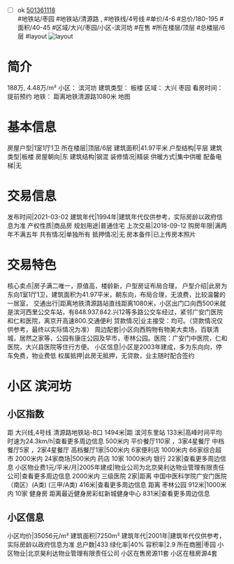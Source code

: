 - [ ] ok [501361118](https://bj.5i5j.com/ershoufang/501361118.html)  
 #地铁站/枣园 #地铁站/清源路 ,  #地铁线/4号线
#单价/4-6 #总价/180-195 #面积/40-45   #区域/大兴/枣园/小区-滨河坊 #在售 #所在楼层/顶层 #总楼层/6层 #layout 
![layout](http://image2a.5i5j.com/bdir/layout/7ab2656ab4ae4a4bab336c74269a28f1.jpg_P5.jpg) 
# 简介 
 188万,  4.48万/m² 
小区： 滨河坊
建筑类型： 板楼
区域： 大兴 枣园
看房时间： 提前预约
地铁： 距离地铁清源路1080米 地图
# 基本信息 
 房屋户型|1室1厅1卫
所在楼层|顶层/6层
建筑面积|41.97平米
户型结构|平层
建筑类型|板楼
房屋朝向|东
建筑结构|钢混
装修情况|精装
供暖方式|集中供暖
配备电梯|无
# 交易信息 
 发布时间|2021-03-02
建筑年代|1994年|建筑年代仅供参考，实际房龄以政府信息为准
产权性质|商品房
规划用途|普通住宅
上次交易|2018-09-12
购房年限|满两年不满五年
共有情况|单独所有
抵押情况|无
房本备件|已上传房本照片
# 交易特色 
 核心卖点|房子满二唯一，原值高，楼龄新，户型房证布局合理，
户型介绍|此房为东向1室1厅1卫，建筑面积为41.97平米，朝东向，布局合理，无浪费，比较温馨的一居室，
交通出行|距离地铁清源路站直线距离1080米，小区出门口向西500米就是滨河西里公交车站，有848.937.842.兴12等多路公交车经过，紧邻广安门医院和仁和医院，离京开高速800.交通便利
贷款情况|业主接受：均可。（贷款情况仅供参考，最终以实际情况为准）
周边配套|小区向西购物有物美大卖场，百联清城，居然之家等，公园有康庄公园及早市，枣林公园。医院：广安门中医院，仁和医院，大兴县医院等住行方便。
小区信息|小区是2003年建成，多为东向向，停车免费，物业费低
权属抵押|此房无抵押，无贷款，业主随时配合签约
# 小区 滨河坊
## 小区指数 
 距 大兴线,4号线 清源路地铁站-B口 1494米|距 滨河东里站 133米|高峰时间平均时速为24.3km/h|查看更多周边信息
500米内 平价餐厅110家 ，3家4星餐厅
中档餐厅5家 ，2家4星餐厅
高档餐厅1家|500米内 6家便利店
1000米内 66家综合超市
2000米内 24家商场|500米内 药店 10家
1000米内 银行 22家|查看更多周边信息
小区物业费1元/平米/月|2005年建成|物业公司为北京昊利达物业管理有限责任公司|查看更多周边信息
2000米内 三级医院 2家|距离 中国中医科学院广安门医院（南区）(A类) (三甲/A类) 416米|查看更多周边信息
距离 枣林公园 912米|1000米内 10家 健身房
距离最近健身房彩虹新城健身中心 831米|查看更多周边信息
## 小区信息 
 小区均价|35056元/m²
建筑面积|7250m²
建筑年代|2001年|建筑年代仅供参考，实际房龄以政府信息为准
总户数|433
绿化率|40%
容积率|2.9
所在商圈|枣园
小区物业|北京昊利达物业管理有限责任公司
小区在售房源11套
小区在租房源4套
